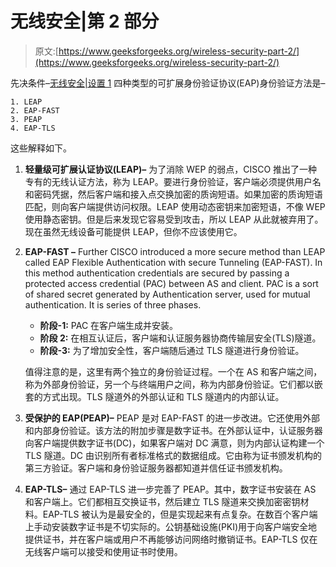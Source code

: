 # 无线安全|第 2 部分

> 原文:[https://www.geeksforgeeks.org/wireless-security-part-2/](https://www.geeksforgeeks.org/wireless-security-part-2/)

先决条件–[无线安全|设置 1](https://www.geeksforgeeks.org/wireless-security-set-1/)
四种类型的可扩展身份验证协议(EAP)身份验证方法是–

```
1. LEAP
2. EAP-FAST
3. PEAP
4. EAP-TLS 
```

这些解释如下。

1.  **轻量级可扩展认证协议(LEAP)–**
    为了消除 WEP 的弱点，CISCO 推出了一种专有的无线认证方法，称为 LEAP。要进行身份验证，客户端必须提供用户名和密码凭据，然后客户端和接入点交换加密的质询短语。如果加密的质询短语匹配，则向客户端提供访问权限。LEAP 使用动态密钥来加密短语，不像 WEP 使用静态密钥。但是后来发现它容易受到攻击，所以 LEAP 从此就被弃用了。现在虽然无线设备可能提供 LEAP，但你不应该使用它。
2.  **EAP-FAST –**
    Further CISCO introduced a more secure method than LEAP called EAP Flexible Authentication with secure Tunneling (EAP-FAST). In this method authentication credentials are secured by passing a protected access credential (PAC) between AS and client. PAC is a sort of shared secret generated by Authentication server, used for mutual authentication.
    It is series of three phases.
    *   **阶段-1:**
        PAC 在客户端生成并安装。
    *   **阶段 2:**
        在相互认证后，客户端和认证服务器协商传输层安全(TLS)隧道。
    *   **阶段-3:**
        为了增加安全性，客户端随后通过 TLS 隧道进行身份验证。

    值得注意的是，这里有两个独立的身份验证过程。一个在 AS 和客户端之间，称为外部身份验证，另一个与终端用户之间，称为内部身份验证。它们都以嵌套的方式出现。TLS 隧道外的外部认证和 TLS 隧道内的内部认证。

3.  **受保护的 EAP(PEAP)–**
    PEAP 是对 EAP-FAST 的进一步改进。它还使用外部和内部身份验证。该方法的附加步骤是数字证书。在外部认证中，认证服务器向客户端提供数字证书(DC)，如果客户端对 DC 满意，则为内部认证构建一个 TLS 隧道。DC 由识别所有者标准格式的数据组成。它由称为证书颁发机构的第三方验证。客户端和身份验证服务器都知道并信任证书颁发机构。
4.  **EAP-TLS–**
    通过 EAP-TLS 进一步完善了 PEAP。其中，数字证书安装在 AS 和客户端上。它们都相互交换证书，然后建立 TLS 隧道来交换加密密钥材料。EAP-TLS 被认为是最安全的，但是实现起来有点复杂。在数百个客户端上手动安装数字证书是不切实际的。公钥基础设施(PKI)用于向客户端安全地提供证书，并在客户端或用户不再能够访问网络时撤销证书。EAP-TLS 仅在无线客户端可以接受和使用证书时使用。